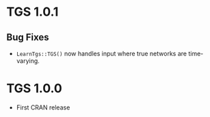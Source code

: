 # TGS 1.0.1
## Bug Fixes
* `LearnTgs::TGS()` now handles input where true networks are time-varying.

# TGS 1.0.0
* First CRAN release
